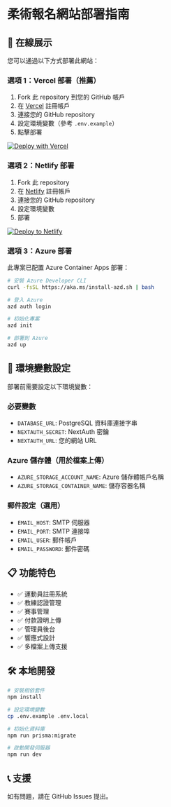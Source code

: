 # 柔術報名網站部署指南

## 🚀 在線展示

您可以通過以下方式部署此網站：

### 選項 1：Vercel 部署（推薦）

1. Fork 此 repository 到您的 GitHub 帳戶
2. 在 [Vercel](https://vercel.com) 註冊帳戶
3. 連接您的 GitHub repository
4. 設定環境變數（參考 `.env.example`）
5. 點擊部署

[![Deploy with Vercel](https://vercel.com/button)](https://vercel.com/new/clone?repository-url=https://github.com/craneyu/jujistu)

### 選項 2：Netlify 部署

1. Fork 此 repository
2. 在 [Netlify](https://netlify.com) 註冊帳戶
3. 連接您的 GitHub repository
4. 設定環境變數
5. 部署

[![Deploy to Netlify](https://www.netlify.com/img/deploy/button.svg)](https://app.netlify.com/start/deploy?repository=https://github.com/craneyu/jujistu)

### 選項 3：Azure 部署

此專案已配置 Azure Container Apps 部署：

```bash
# 安裝 Azure Developer CLI
curl -fsSL https://aka.ms/install-azd.sh | bash

# 登入 Azure
azd auth login

# 初始化專案
azd init

# 部署到 Azure
azd up
```

## 🔧 環境變數設定

部署前需要設定以下環境變數：

### 必要變數
- `DATABASE_URL`: PostgreSQL 資料庫連接字串
- `NEXTAUTH_SECRET`: NextAuth 密鑰
- `NEXTAUTH_URL`: 您的網站 URL

### Azure 儲存體（用於檔案上傳）
- `AZURE_STORAGE_ACCOUNT_NAME`: Azure 儲存體帳戶名稱
- `AZURE_STORAGE_CONTAINER_NAME`: 儲存容器名稱

### 郵件設定（選用）
- `EMAIL_HOST`: SMTP 伺服器
- `EMAIL_PORT`: SMTP 連接埠
- `EMAIL_USER`: 郵件帳戶
- `EMAIL_PASSWORD`: 郵件密碼

## 📋 功能特色

- ✅ 運動員註冊系統
- ✅ 教練認證管理
- ✅ 賽事管理
- ✅ 付款證明上傳
- ✅ 管理員後台
- ✅ 響應式設計
- ✅ 多檔案上傳支援

## 🛠 本地開發

```bash
# 安裝相依套件
npm install

# 設定環境變數
cp .env.example .env.local

# 初始化資料庫
npm run prisma:migrate

# 啟動開發伺服器
npm run dev
```

## 📞 支援

如有問題，請在 GitHub Issues 提出。
